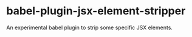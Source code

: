 # babel-plugin-jsx-element-stripper
An experimental babel plugin to strip some specific JSX elements.
